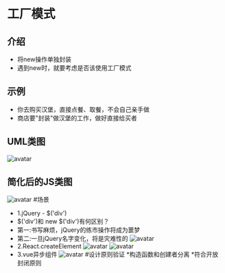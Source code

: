 # 工厂模式
## 介绍
* 将new操作单独封装<br>
* 遇到new时，就要考虑是否该使用工厂模式<br>
## 示例
* 你去购买汉堡，直接点餐、取餐，不会自己亲手做<br>
* 商店要"封装"做汉堡的工作，做好直接给买者<br>
## UML类图
![avatar](http://api.gosolo.top/js-object-imgs/simpleFactory/simpleFactory-01.png)
## 简化后的JS类图
![avatar](http://api.gosolo.top/js-object-imgs/simpleFactory/simpleFactory-02.png)
#场景
* 1.jQuery - $('div')
* $('div')和 new $('div')有何区别？
* 第一:书写麻烦，jQuery的练市操作将成为噩梦
* 第二:一旦jQuery名字变化，将是灾难性的
![avatar](http://api.gosolo.top/js-object-imgs/simpleFactory/simpleFactory-03.png)
* 2.React.createElement
![avatar](http://api.gosolo.top/js-object-imgs/simpleFactory/simpleFactory-04.png)
![avatar](http://api.gosolo.top/js-object-imgs/simpleFactory/simpleFactory-05.png)
* 3.vue异步组件
![avatar](http://api.gosolo.top/js-object-imgs/simpleFactory/simpleFactory-06.png)
#设计原则验证
*构造函数和创建者分离
*符合开放封闭原则
